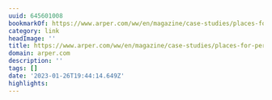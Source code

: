 ```yaml
---
uuid: 645601008
bookmarkOf: https://www.arper.com/ww/en/magazine/case-studies/places-for-perspective
category: link
headImage: ''
title: https://www.arper.com/ww/en/magazine/case-studies/places-for-perspective
domain: arper.com
description: ''
tags: []
date: '2023-01-26T19:44:14.649Z'
highlights:
---
```



